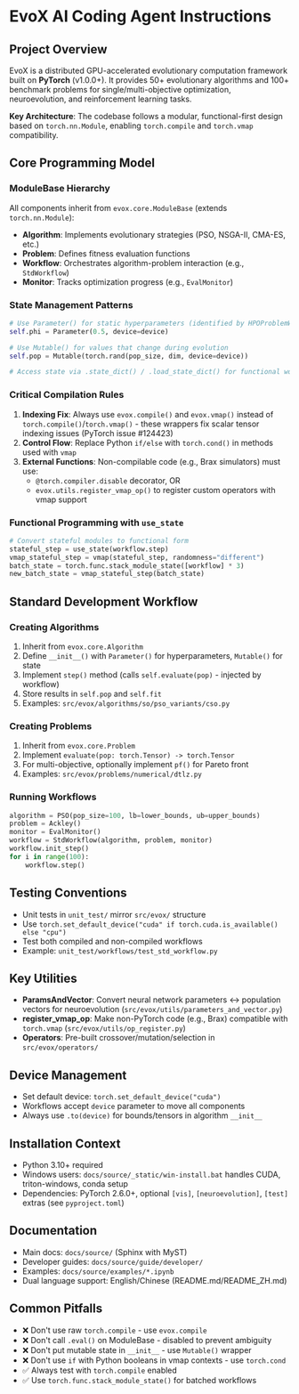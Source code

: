 # EvoX AI Coding Agent Instructions

## Project Overview
EvoX is a distributed GPU-accelerated evolutionary computation framework built on **PyTorch** (v1.0.0+). It provides 50+ evolutionary algorithms and 100+ benchmark problems for single/multi-objective optimization, neuroevolution, and reinforcement learning tasks.

**Key Architecture**: The codebase follows a modular, functional-first design based on `torch.nn.Module`, enabling `torch.compile` and `torch.vmap` compatibility.

## Core Programming Model

### ModuleBase Hierarchy
All components inherit from `evox.core.ModuleBase` (extends `torch.nn.Module`):
- **Algorithm**: Implements evolutionary strategies (PSO, NSGA-II, CMA-ES, etc.)
- **Problem**: Defines fitness evaluation functions
- **Workflow**: Orchestrates algorithm-problem interaction (e.g., `StdWorkflow`)
- **Monitor**: Tracks optimization progress (e.g., `EvalMonitor`)

### State Management Patterns
```python
# Use Parameter() for static hyperparameters (identified by HPOProblemWrapper)
self.phi = Parameter(0.5, device=device)

# Use Mutable() for values that change during evolution
self.pop = Mutable(torch.rand(pop_size, dim, device=device))

# Access state via .state_dict() / .load_state_dict() for functional workflows
```

### Critical Compilation Rules
1. **Indexing Fix**: Always use `evox.compile()` and `evox.vmap()` instead of `torch.compile()`/`torch.vmap()` - these wrappers fix scalar tensor indexing issues (PyTorch issue #124423)
2. **Control Flow**: Replace Python `if/else` with `torch.cond()` in methods used with `vmap`
3. **External Functions**: Non-compilable code (e.g., Brax simulators) must use:
   - `@torch.compiler.disable` decorator, OR
   - `evox.utils.register_vmap_op()` to register custom operators with vmap support

### Functional Programming with `use_state`
```python
# Convert stateful modules to functional form
stateful_step = use_state(workflow.step)
vmap_stateful_step = vmap(stateful_step, randomness="different")
batch_state = torch.func.stack_module_state([workflow] * 3)
new_batch_state = vmap_stateful_step(batch_state)
```

## Standard Development Workflow

### Creating Algorithms
1. Inherit from `evox.core.Algorithm`
2. Define `__init__()` with `Parameter()` for hyperparameters, `Mutable()` for state
3. Implement `step()` method (calls `self.evaluate(pop)` - injected by workflow)
4. Store results in `self.pop` and `self.fit`
5. Examples: `src/evox/algorithms/so/pso_variants/cso.py`

### Creating Problems
1. Inherit from `evox.core.Problem`
2. Implement `evaluate(pop: torch.Tensor) -> torch.Tensor`
3. For multi-objective, optionally implement `pf()` for Pareto front
4. Examples: `src/evox/problems/numerical/dtlz.py`

### Running Workflows
```python
algorithm = PSO(pop_size=100, lb=lower_bounds, ub=upper_bounds)
problem = Ackley()
monitor = EvalMonitor()
workflow = StdWorkflow(algorithm, problem, monitor)
workflow.init_step()
for i in range(100):
    workflow.step()
```

## Testing Conventions
- Unit tests in `unit_test/` mirror `src/evox/` structure
- Use `torch.set_default_device("cuda" if torch.cuda.is_available() else "cpu")`
- Test both compiled and non-compiled workflows
- Example: `unit_test/workflows/test_std_workflow.py`

## Key Utilities
- **ParamsAndVector**: Convert neural network parameters ↔ population vectors for neuroevolution (`src/evox/utils/parameters_and_vector.py`)
- **register_vmap_op**: Make non-PyTorch code (e.g., Brax) compatible with `torch.vmap` (`src/evox/utils/op_register.py`)
- **Operators**: Pre-built crossover/mutation/selection in `src/evox/operators/`

## Device Management
- Set default device: `torch.set_default_device("cuda")` 
- Workflows accept `device` parameter to move all components
- Always use `.to(device)` for bounds/tensors in algorithm `__init__`

## Installation Context
- Python 3.10+ required
- Windows users: `docs/source/_static/win-install.bat` handles CUDA, triton-windows, conda setup
- Dependencies: PyTorch 2.6.0+, optional `[vis]`, `[neuroevolution]`, `[test]` extras (see `pyproject.toml`)

## Documentation
- Main docs: `docs/source/` (Sphinx with MyST)
- Developer guides: `docs/source/guide/developer/`
- Examples: `docs/source/examples/*.ipynb`
- Dual language support: English/Chinese (README.md/README_ZH.md)

## Common Pitfalls
- ❌ Don't use raw `torch.compile` - use `evox.compile`
- ❌ Don't call `.eval()` on ModuleBase - disabled to prevent ambiguity
- ❌ Don't put mutable state in `__init__` - use `Mutable()` wrapper
- ❌ Don't use `if` with Python booleans in vmap contexts - use `torch.cond`
- ✅ Always test with `torch.compile` enabled
- ✅ Use `torch.func.stack_module_state()` for batched workflows
